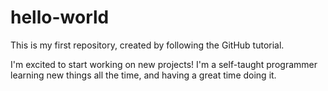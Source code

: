 # hello-world
This is my first repository, created by following the GitHub tutorial.

I'm excited to start working on new projects! I'm a self-taught programmer learning new things all the time, and having a great time doing it.

